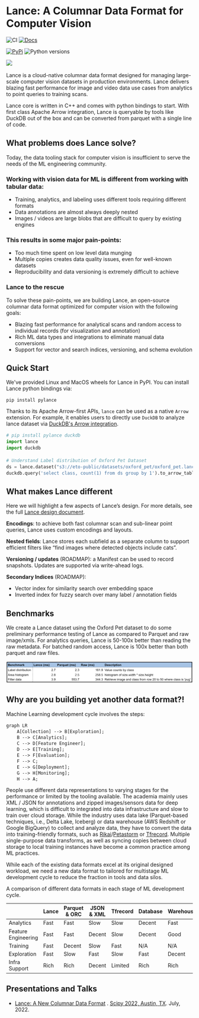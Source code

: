 # Lance: A Columnar Data Format for Computer Vision

![CI](https://github.com/eto-ai/lance/actions/workflows/cpp.yml/badge.svg)
[![Docs](https://img.shields.io/badge/docs-passing-brightgreen)](https://eto-ai.github.io/lance/)

[![PyPi](https://img.shields.io/pypi/v/pylance)](https://pypi.org/project/pylance/)
![Python versions](https://img.shields.io/pypi/pyversions/pylance)

[![](https://dcbadge.vercel.app/api/server/zMM32dvNtd?style=flat)](https://discord.gg/zMM32dvNtd)

Lance is a cloud-native columnar data format designed for managing large-scale computer vision datasets in production
environments. Lance delivers blazing fast performance for image and video data use cases from analytics to point
queries to training scans.

Lance core is written in C++ and comes with python bindings to start. With first class Apache Arrow integration, Lance is queryable by tools like DuckDB out of the box and can be converted from parquet with a single line of code.

## What problems does Lance solve?

Today, the data tooling stack for computer vision is insufficient to serve the needs of the ML engineering community.

### Working with vision data for ML is different from working with tabular data:
- Training, analytics, and labeling uses different tools requiring different formats
- Data annotations are almost always deeply nested
- Images / videos are large blobs that are difficult to query by existing engines

### This results in some major pain-points:
- Too much time spent on low level data munging
- Multiple copies creates data quality issues, even for well-known datasets
- Reproducibility and data versioning is extremely difficult to achieve

### Lance to the rescue
To solve these pain-points, we are building Lance, an open-source columnar data format optimized for computer vision with the following goals:
- Blazing fast performance for analytical scans and random access to individual records (for visualization and annotation)
- Rich ML data types and integrations to eliminate manual data conversions
- Support for vector and search indices, versioning, and schema evolution

## Quick Start

We've provided Linux and MacOS wheels for Lance in PyPI. You can install Lance python bindings via:

```
pip install pylance
```

Thanks to its Apache Arrow-first APIs, `lance` can be used as a native `Arrow` extension.
For example, it enables users to directly use `DuckDB` to analyze lance dataset
via [DuckDB's Arrow integration](https://duckdb.org/docs/guides/python/sql_on_arrow).

```python
# pip install pylance duckdb
import lance
import duckdb

# Understand Label distribution of Oxford Pet Dataset
ds = lance.dataset("s3://eto-public/datasets/oxford_pet/oxford_pet.lance")
duckdb.query('select class, count(1) from ds group by 1').to_arrow_table()
```

## What makes Lance different

Here we will highlight a few aspects of Lance’s design. For more details, see the full [Lance design document](https://docs.google.com/document/d/1kknVcqRK65YqGkKASuQ40apr2A2DyK0Qtx5nhCPCdqQ/edit).

**Encodings**: to achieve both fast columnar scan and sub-linear point queries, Lance uses custom encodings and layouts.

**Nested fields**: Lance stores each subfield as a separate column to support efficient filters like “find images where detected objects include cats”.

**Versioning / updates** (ROADMAP): a Manifest can be used to record snapshots. Updates are supported via write-ahead logs.

**Secondary Indices** (ROADMAP):
  - Vector index for similarity search over embedding space
  - Inverted index for fuzzy search over many label / annotation fields

## Benchmarks

We create a Lance dataset using the Oxford Pet dataset to do some preliminary performance testing of Lance as compared to Parquet and raw image/xmls. For analytics queries, Lance is 50-100x better than reading the raw metadata. For batched random access, Lance is 100x better than both parquet and raw files.

![](docs/lance_perf.png)

## Why are you building yet another data format?!

Machine Learning development cycle involves the steps:

```mermaid
graph LR
    A[Collection] --> B[Exploration];
    B --> C[Analytics];
    C --> D[Feature Engineer];
    D --> E[Training];
    E --> F[Evaluation];
    F --> C;
    E --> G[Deployment];
    G --> H[Monitoring];
    H --> A;
```

People use different data representations to varying stages for the performance or limited by the tooling available.
The academia mainly uses XML / JSON for annotations and zipped images/sensors data for deep learning, which
is difficult to integrated into data infrastructure and slow to train over cloud storage.
While the industry uses data lake (Parquet-based techniques, i.e., Delta Lake, Iceberg) or data warehouse (AWS Redshift
or Google BigQuery) to collect and analyze data, they have to convert the data into training-friendly formats, such
as [Rikai](https://github.com/eto-ai/rikai)/[Petastorm](https://github.com/uber/petastorm)
or [Tfrecord](https://www.tensorflow.org/tutorials/load_data/tfrecord).
Multiple single-purpose data transforms, as well as syncing copies between cloud storage to local training
instances have become a common practice among ML practices.

While each of the existing data formats excel at its original designed workload, we need a new data format
to tailored for multistage ML development cycle to reduce the fraction in tools and data silos.

A comparison of different data formats in each stage of ML development cycle.

|                     | Lance | Parquet & ORC | JSON & XML | Tfrecord | Database | Warehouse |
|---------------------|-------|---------------|------------|----------|----------|-----------|
| Analytics           | Fast  | Fast          | Slow       | Slow     | Decent   | Fast      |
| Feature Engineering | Fast  | Fast          | Decent     | Slow     | Decent   | Good      |
| Training            | Fast  | Decent        | Slow       | Fast     | N/A      | N/A       |
| Exploration         | Fast  | Slow          | Fast       | Slow     | Fast     | Decent    |
| Infra Support       | Rich  | Rich          | Decent     | Limited  | Rich     | Rich      |

## Presentations and Talks

* [Lance: A New Columnar Data Format](https://docs.google.com/presentation/d/1a4nAiQAkPDBtOfXFpPg7lbeDAxcNDVKgoUkw3cUs2rE/edit#slide=id.p)
  .
  [Scipy 2022, Austin, TX](https://www.scipy2022.scipy.org/posters). July, 2022.
